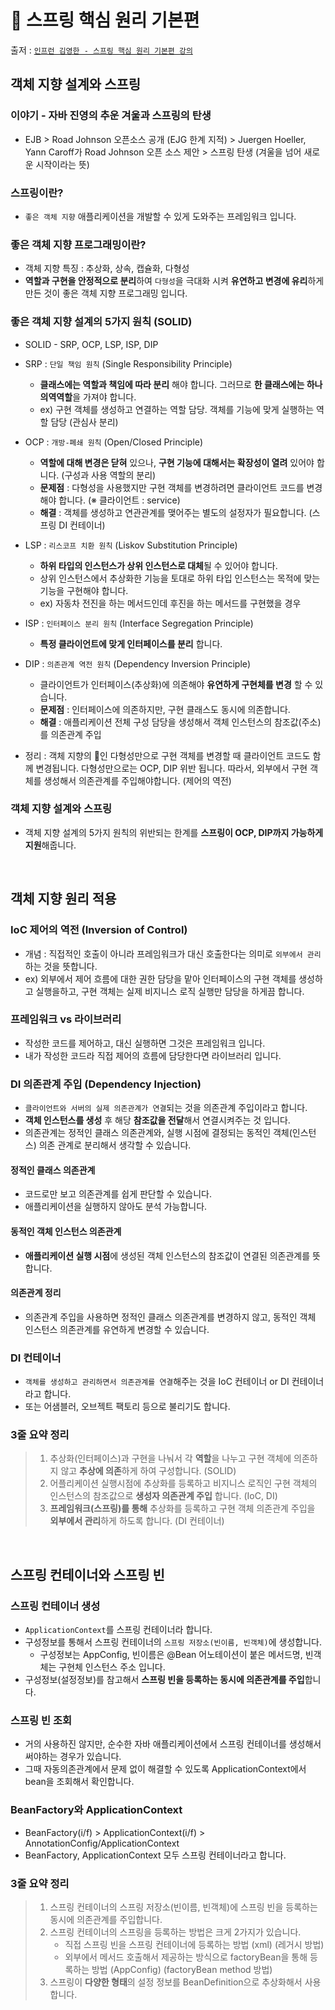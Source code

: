 # 🌱 스프링 핵심 원리 기본편
출저 : [`인프런 김영한 - 스프링 핵심 원리 기본편 강의`](https://inf.run/h6Gf)

## 객체 지향 설계와 스프링
### 이야기 - 자바 진영의 추운 겨울과 스프링의 탄생
- EJB > Road Johnson 오픈소스 공개 (EJG 한계 지적) > Juergen Hoeller, Yann Caroff가 Road Johnson 오픈 소스 제안 > 스프링 탄생 (겨울을 넘어 새로운 시작이라는 뜻)

### 스프링이란?
- `좋은 객체 지향` 애플리케이션을 개발할 수 있게 도와주는 프레임워크 입니다.

### 좋은 객체 지향 프로그래밍이란?
- 객체 지향 특징 : 추상화, 상속, 캡슐화, 다형성
- **역할과 구현을 안정적으로 분리**하여 `다형성`을 극대화 시켜 **유연하고 변경에 유리**하게 만든 것이 좋은 객체 지향 프로그래밍 입니다.

### 좋은 객체 지향 설계의 5가지 원칙 (SOLID)
- SOLID - SRP, OCP, LSP, ISP, DIP    
- SRP : `단일 책임 원칙` (Single Responsibility Principle) 
  - **클래스에는 역할과 책임에 따라 분리** 해야 합니다. 그러므로 **한 클래스에는 하나의역역할**을 가져야 합니다.
  - ex) 구현 객체를 생성하고 연결하는 역할 담당. 객체를 기능에 맞게 실행하는 역할 담당 (관심사 분리)

- OCP : `개방-폐쇄 원칙` (Open/Closed Principle)  
  - **역할에 대해 변경은 닫혀** 있으나, **구현 기능에 대해서는 확장성이 열려** 있어야 합니다. (구성과 사용 역할의 분리)
  - **문제점** : 다형성을 사용했지만 구현 객체를 변경하려면 클라이언트 코드를 변경해야 합니다. (※ 클라이언트 : service)
  - **해결** : 객체를 생성하고 연관관계를 맺어주는 별도의 설정자가 필요합니다. (스프링 DI 컨테이너)
  
- LSP : `리스코프 치환 원칙` (Liskov Substitution Principle)
  - **하위 타입의 인스턴스가 상위 인스턴스로 대체**될 수 있어야 합니다.
  - 상위 인스턴스에서 추상화한 기능을 토대로 하위 타입 인스턴스는 목적에 맞는 기능을 구현해야 합니다.
  - ex) 자동차 전진을 하는 메서드인데 후진을 하는 메서드를 구현했을 경우

- ISP : `인터페이스 분리 원칙` (Interface Segregation Principle)
  - **특정 클라이언트에 맞게 인터페이스를 분리** 합니다. 

- DIP : `의존관계 역전 원칙` (Dependency Inversion Principle)
  - 클라이언트가 인터페이스(추상화)에 의존해야 **유연하게 구현체를 변경** 할 수 있습니다. 
  - **문제점** : 인터페이스에 의존하지만, 구현 클래스도 동시에 의존합니다. 
  - **해결** : 애플리케이션 전체 구성 담당을 생성해서 객체 인스턴스의 참조값(주소)를 의존관계 주입
 
- 정리 : 객체 지향의 🌺인 다형성만으로 구현 객체를 변경할 때 클라이언트 코드도 함께 변경됩니다. 다형성만으로는 OCP, DIP 위반 됩니다.
         따라서, 외부에서 구현 객체를 생성해서 의존관계를 주입해야합니다. (제어의 역전)

### 객체 지향 설계와 스프링
- 객체 지향 설계의 5가지 원칙의 위반되는 한계를 **스프링이 OCP, DIP까지 가능하게 지원**해줍니다.
<br>

## 객체 지향 원리 적용
### IoC 제어의 역전 (Inversion of Control)
- 개념 : 직접적인 호출이 아니라 프레임워크가 대신 호출한다는 의미로 `외부에서 관리`하는 것을 뜻합니다.
- ex) 외부에서 제어 흐름에 대한 권한 담당을 맡아 인터페이스의 구현 객체를 생성하고 실행을하고, 구현 객체는 실제 비지니스 로직 실행만 담당을 하게끔 합니다.

### 프레임워크 vs 라이브러리
- 작성한 코드를 제어하고, 대신 실행하면 그것은 프레임워크 입니다.
- 내가 작성한 코드라 직접 제어의 흐름에 담당한다면 라이브러리 입니다.

### DI 의존관계 주입 (Dependency Injection)
- `클라이언트와 서버의 실제 의존관계가 연결`되는 것을 의존관계 주입이라고 합니다.
- **객체 인스턴스를 생성** 후 해당 **참조값을 전달**해서 연결시켜주는 것 입니다.
- 의존관계는 정적인 클래스 의존관계와, 실행 시점에 결정되는 동적인 객체(인스턴스) 의존 관계로 분리해서 생각할 수 있습니다.

#### 정적인 클래스 의존관계
- 코드로만 보고 의존관계를 쉽게 판단할 수 있습니다. 
- 애플리케이션을 실행하지 않아도 분석 가능합니다.

#### 동적인 객체 인스턴스 의존관계
- **애플리케이션 실행 시점**에 생성된 객체 인스턴스의 참조값이 연결된 의존관계를 뜻합니다.

#### 의존관계 정리
- 의존관계 주입을 사용하면 정적인 클래스 의존관계를 변경하지 않고, 동적인 객체 인스턴스 의존관계를 유연하게 변경할 수 있습니다.

### DI 컨테이너
- `객체를 생성하고 관리하면서 의존관계를 연결`해주는 것을 IoC 컨테이너 or DI 컨테이너라고 합니다.
- 또는 어샘블러, 오브젝트 팩토리 등으로 불리기도 합니다.

### 3줄 요약 정리
> 1. 추상화(인터페이스)과 구현을 나눠서 각 **역할**을 나누고 구현 객체에 의존하지 않고 **추상에 의존**하게 하여 구성합니다. (SOLID)
> 2. 어플리케이션 실행시점에 추상화를 등록하고 비지니스 로직인 구현 객체의 인스턴스의 참조값으로 **생성자 의존관계 주입** 합니다. (IoC, DI)
> 3. **프레임워크(스프링)를 통해** 추상화를 등록하고 구현 객체 의존관계 주입을 **외부에서 관리**하게 하도록 합니다. (DI 컨테이너)
<br>

## 스프링 컨테이너와 스프링 빈
### 스프링 컨테이너 생성
- `ApplicationContext`를 스프링 컨테이너라 합니다.
- 구성정보를 통해서 스프링 컨테이너의 `스프링 저장소(빈이름, 빈객체)`에 생성합니다.
  - 구성정보는 AppConfig, 빈이름은 @Bean 어노테이션이 붙은 메서드명, 빈객체는 구현체 인스턴스 주소 입니다.
- 구성정보(설정정보)를 참고해서 **스프링 빈을 등록하는 동시에 의존관계를 주입**합니다.

### 스프링 빈 조회
- 거의 사용하진 않지만, 순수한 자바 애플리케이션에서 스프링 컨테이너를 생성해서 써야하는 경우가 있습니다.
- 그때 자동의존관계에서 문제 없이 해결할 수 있도록 ApplicationContext에서 bean을 조회해서 확인합니다.

### BeanFactory와 ApplicationContext
- BeanFactory(i/f) > ApplicationContext(i/f) > AnnotationConfig/ApplicationContext
- BeanFactory, ApplicationContext 모두 스프링 컨테이너라고 합니다.

### 3줄 요약 정리
> 1. 스프링 컨테이너의 스프링 저장소(빈이름, 빈객체)에 스프링 빈을 등록하는 동시에 의존관계를 주입합니다.
> 2. 스프링 컨테이너의 스프링을 등록하는 방법은 크게 2가지가 있습니다.
>    - 직접 스프링 빈을 스프링 컨테이너에 등록하는 방법 (xml) (레거시 방법)
>    - 외부에서 메서드 호출해서 제공하는 방식으로 factoryBean을 통해 등록하는 방법 (AppConfig) (factoryBean method 방법)
> 3. 스프링이 **다양한 형태**의 설정 정보를 BeanDefinition으로 추상화해서 사용합니다.


